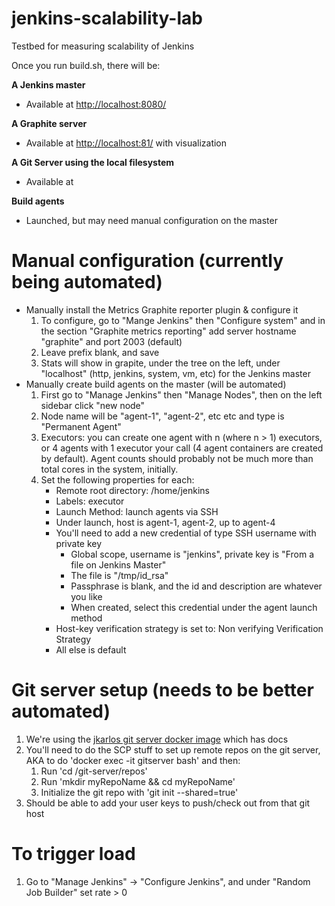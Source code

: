 # jenkins-scalability-lab
Testbed for measuring scalability of Jenkins

Once you run build.sh, there will be:

**A Jenkins master**
* Available at [http://localhost:8080/](http://localhost:8080/)

**A Graphite server**
* Available at [http://localhost:81/](http://localhost:81/) with visualization

**A Git Server using the local filesystem**
* Available at 

**Build agents**
* Launched, but may need manual configuration on the master

# Manual configuration (currently being automated)
* Manually install the Metrics Graphite reporter plugin & configure it
    1. To configure, go to "Mange Jenkins" then "Configure system" and in the section "Graphite metrics reporting" add server hostname "graphite" and port 2003 (default)
    2. Leave prefix blank, and save
    3. Stats will show in grapite, under the tree on the left, under "localhost" (http, jenkins, system, vm, etc) for the Jenkins master
* Manually create build agents on the master (will be automated)
    1. First go to "Manage Jenkins" then "Manage Nodes", then on the left sidebar click "new node"
    2. Node name will be "agent-1", "agent-2", etc etc and type is "Permanent Agent"
    3. Executors: you can create one agent with n (where n > 1) executors, or 4 agents with 1 executor your call (4 agent containers are created by default).  Agent counts should probably not be much more than total cores in the system, initially.
    4. Set the following properties for each:
        - Remote root directory: /home/jenkins
        - Labels: executor
        - Launch Method: launch agents via SSH
        - Under launch, host is agent-1, agent-2, up to agent-4
        - You'll need to add a new credential of type SSH username with private key
            + Global scope, username is "jenkins", private key is "From a file on Jenkins Master"
            + The file is "/tmp/id_rsa"
            + Passphrase is blank, and the id and description are whatever you like
            + When created, select this credential under the agent launch method
        - Host-key verification strategy is set to: Non verifying Verification Strategy
        - All else is default

# Git server setup (needs to be better automated)
1. We're using the [jkarlos git server docker image](https://hub.docker.com/r/jkarlos/git-server-docker/) which has docs
2. You'll need to do the SCP stuff to set up remote repos on the git server, AKA to do 'docker exec -it gitserver bash' and then:
    1. Run 'cd /git-server/repos'
    2. Run 'mkdir myRepoName && cd myRepoName'
    3. Initialize the git repo with 'git init --shared=true'
4. Should be able to add your user keys to push/check out from that git host

# To trigger load
1. Go to "Manage Jenkins" -> "Configure Jenkins", and under "Random Job Builder" set rate > 0